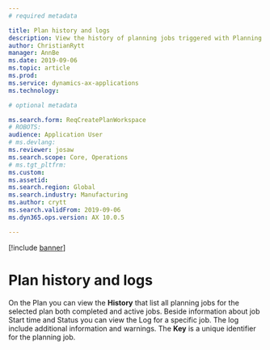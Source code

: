 ```yaml
---
# required metadata

title: Plan history and logs
description: View the history of planning jobs triggered with Planning Optimzation.
author: ChristianRytt
manager: AnnBe
ms.date: 2019-09-06
ms.topic: article
ms.prod: 
ms.service: dynamics-ax-applications
ms.technology: 

# optional metadata

ms.search.form: ReqCreatePlanWorkspace
# ROBOTS: 
audience: Application User
# ms.devlang: 
ms.reviewer: josaw
ms.search.scope: Core, Operations
# ms.tgt_pltfrm: 
ms.custom: 
ms.assetid: 
ms.search.region: Global
ms.search.industry: Manufacturing
ms.author: crytt
ms.search.validFrom: 2019-09-06
ms.dyn365.ops.version: AX 10.0.5

---
```


[!include [banner](../includes/preview-banner.md)]

# Plan history and logs

On the Plan you can view the **History** that list all planning jobs for the selected plan both completed and active jobs. 
Beside information about job Start time and Status you can view the Log for a specific job. The log include additional information and warnings.
The **Key** is a unique identifier for the planning job.
